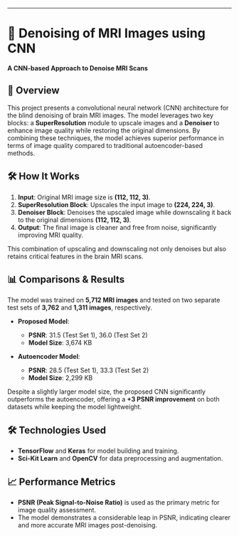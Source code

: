 
---

# 🧠 Denoising of MRI Images using CNN

**A CNN-based Approach to Denoise MRI Scans**

## 🚀 Overview

This project presents a convolutional neural network (CNN) architecture for the blind denoising of brain MRI images. The model leverages two key blocks: a **SuperResolution** module to upscale images and a **Denoiser** to enhance image quality while restoring the original dimensions. By combining these techniques, the model achieves superior performance in terms of image quality compared to traditional autoencoder-based methods.

## 🛠️ How It Works

1. **Input**: Original MRI image size is **(112, 112, 3)**.
2. **SuperResolution Block**: Upscales the input image to **(224, 224, 3)**.
3. **Denoiser Block**: Denoises the upscaled image while downscaling it back to the original dimensions **(112, 112, 3)**.
4. **Output**: The final image is cleaner and free from noise, significantly improving MRI quality.

This combination of upscaling and downscaling not only denoises but also retains critical features in the brain MRI scans.

## 📊 Comparisons & Results

The model was trained on **5,712 MRI images** and tested on two separate test sets of **3,762** and **1,311 images**, respectively.

- **Proposed Model**:
  - **PSNR**: 31.5 (Test Set 1), 36.0 (Test Set 2)
  - **Model Size**: 3,674 KB

- **Autoencoder Model**:
  - **PSNR**: 28.5 (Test Set 1), 33.3 (Test Set 2)
  - **Model Size**: 2,299 KB

Despite a slightly larger model size, the proposed CNN significantly outperforms the autoencoder, offering a **+3 PSNR improvement** on both datasets while keeping the model lightweight.

## 🛠️ Technologies Used

- **TensorFlow** and **Keras** for model building and training.
- **Sci-Kit Learn** and **OpenCV** for data preprocessing and augmentation.

## 📈 Performance Metrics

- **PSNR (Peak Signal-to-Noise Ratio)** is used as the primary metric for image quality assessment.
- The model demonstrates a considerable leap in PSNR, indicating clearer and more accurate MRI images post-denoising.
